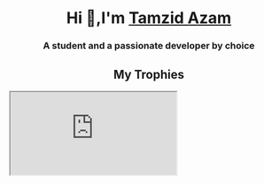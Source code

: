 <div>
<h1 align="center">Hi 👋,I'm <a href="https://tamzidazam.eu.org">Tamzid Azam</a></h1>
<h3 align="center">A student and a passionate developer by choice</h3>
</div>
<div>
  <h2 align="center">My Trophies</h2>
<iframe src="https://github-profile-trophy.vercel.app/?username=ryo-ma&theme=onedark&row=1"></iframe>
</div>
